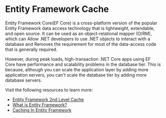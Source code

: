 # Entity Framework Cache

Entity Framework Core(EF Core) is a cross-platform version of the popular Entity Framework data access technology that is lightweight, extendable, and open source.
It can be used as an object-relational mapper (O/RM), which can Allow .NET developers to use .NET objects to interact with a database and Removes the requirement for most of the data-access code that is generally required.

However, during peak loads, high-transaction .NET Core apps using EF Core have performance and scalability problems in the database tier. This is because, although you can scale the application layer by adding more application servers, you can't scale the database tier by adding more database servers.

Visit the following resources to learn more:

- [Entity Framework 2nd Level Cache](https://www.gridgain.com/docs/latest/developers-guide/net-specific/net-entity-framework-cache)
- [What is Entity Framework?](https://www.youtube.com/watch?v=Z7713GBhi4k)
- [Caching In Entity Framework](https://www.c-sharpcorner.com/article/caching-in-entity-framework-ef-core-using-ncache/)
